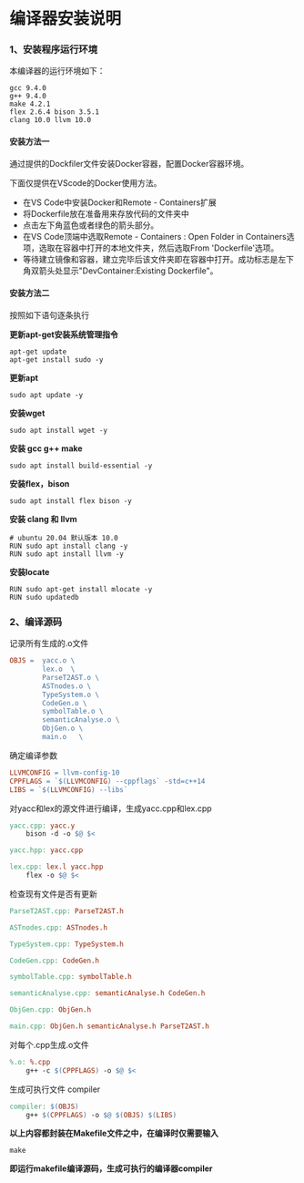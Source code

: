 # 编译器安装说明

### 1、安装程序运行环境

本编译器的运行环境如下：

```
gcc 9.4.0
g++ 9.4.0 
make 4.2.1
flex 2.6.4 bison 3.5.1 
clang 10.0 llvm 10.0 
```

#### 安装方法一

通过提供的Dockfiler文件安装Docker容器，配置Docker容器环境。

下面仅提供在VScode的Docker使用方法。

* 在VS Code中安装Docker和Remote - Containers扩展
* 将Dockerfile放在准备用来存放代码的文件夹中
* 点击左下角蓝色或者绿色的箭头部分。
* 在VS Code顶端中选取Remote - Containers : Open Folder in Containers选项，选取在容器中打开的本地文件夹，然后选取From 'Dockerfile'选项。
* 等待建立镜像和容器，建立完毕后该文件夹即在容器中打开。成功标志是左下角双箭头处显示"DevContainer:Existing Dockerfile"。

#### 安装方法二

按照如下语句逐条执行

**更新apt-get安装系统管理指令**

```
apt-get update 
apt-get install sudo -y
```

**更新apt**

```
sudo apt update -y
```

**安装wget**

```
sudo apt install wget -y
```

**安装 gcc g++ make**

```
sudo apt install build-essential -y
```

**安装flex，bison**

```
sudo apt install flex bison -y
```

**安装 clang 和 llvm**

```
# ubuntu 20.04 默认版本 10.0
RUN sudo apt install clang -y
RUN sudo apt install llvm -y
```

**安装locate**

```
RUN sudo apt-get install mlocate -y
RUN sudo updatedb
```

### 2、编译源码

记录所有生成的.o文件

```makefile
OBJS =  yacc.o \
		lex.o  \
		ParseT2AST.o \
		ASTnodes.o \
		TypeSystem.o \
		CodeGen.o \
		symbolTable.o \
		semanticAnalyse.o \
		ObjGen.o \
		main.o	 \
```

确定编译参数

```makefile
LLVMCONFIG = llvm-config-10
CPPFLAGS = `$(LLVMCONFIG) --cppflags` -std=c++14
LIBS = `$(LLVMCONFIG) --libs`
```

对yacc和lex的源文件进行编译，生成yacc.cpp和lex.cpp

```makefile
yacc.cpp: yacc.y
	bison -d -o $@ $<

yacc.hpp: yacc.cpp

lex.cpp: lex.l yacc.hpp
	flex -o $@ $<
```

检查现有文件是否有更新

```makefile
ParseT2AST.cpp: ParseT2AST.h

ASTnodes.cpp: ASTnodes.h

TypeSystem.cpp: TypeSystem.h

CodeGen.cpp: CodeGen.h

symbolTable.cpp: symbolTable.h

semanticAnalyse.cpp: semanticAnalyse.h CodeGen.h

ObjGen.cpp: ObjGen.h

main.cpp: ObjGen.h semanticAnalyse.h ParseT2AST.h
```

对每个.cpp生成.o文件

```makefile
%.o: %.cpp
	g++ -c $(CPPFLAGS) -o $@ $<
```

生成可执行文件 compiler

```makefile
compiler: $(OBJS)
	g++ $(CPPFLAGS) -o $@ $(OBJS) $(LIBS)
```



**以上内容都封装在Makefile文件之中，在编译时仅需要输入**

```
make
```

**即运行makefile编译源码，生成可执行的编译器compiler**

